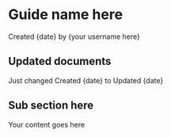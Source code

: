 # Guide name here
Created {date} by {your username here}

## Updated documents
Just changed Created {date} to Updated {date}

## Sub section here
Your content goes here
